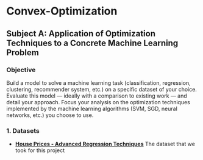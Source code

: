 # Convex-Optimization

## Subject A: Application of Optimization Techniques to a Concrete Machine Learning Problem

### Objective
Build a model to solve a machine learning task (classification, regression, clustering, recommender system, etc.) on a specific dataset of your choice. Evaluate this model — ideally with a comparison to existing work — and detail your approach. Focus your analysis on the optimization techniques implemented by the machine learning algorithms (SVM, SGD, neural networks, etc.) you choose to use.

### 1. Datasets

- **[House Prices - Advanced Regression Techniques](https://www.kaggle.com/competitions/house-prices-advanced-regression-techniques)** The dataset that we took for this project
